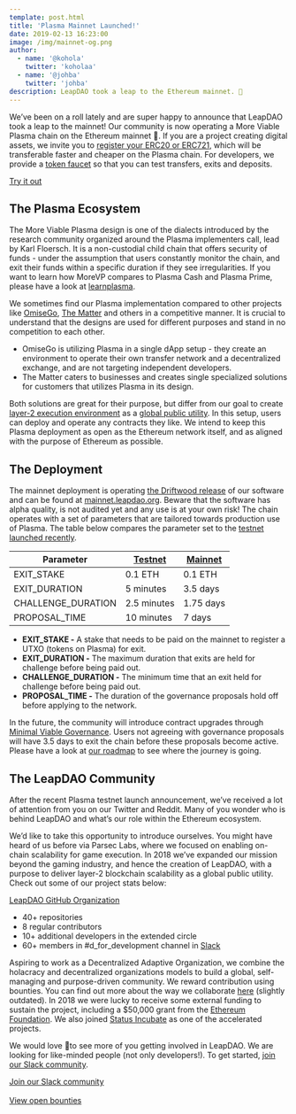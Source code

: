 ```yaml
---
template: post.html
title: 'Plasma Mainnet Launched!'
date: 2019-02-13 16:23:00
image: /img/mainnet-og.png
author:
  - name: '@kohola'
    twitter: 'koholaa'
  - name: '@johba'
    twitter: 'johba'
description: LeapDAO took a leap to the Ethereum mainnet. 🎉
---
```



We’ve been on a roll lately and are super happy to announce that LeapDAO took a leap to the mainnet! Our community is now operating a More Viable Plasma chain on the Ethereum mainnet 🎉. If you are a project creating digital assets, we invite you to [register your ERC20 or ERC721](https://mainnet.leapdao.org/registerToken), which will be transferable faster and cheaper on the Plasma chain. For developers, we provide a [token faucet](https://mainnet.leapdao.org/faucet) so that you can test transfers, exits and deposits.

<p>
  <a href="https://mainnet.leapdao.org" target="_blank" rel="noopener noreferrer" class="button button-primary">
    Try it out
  </a>
</p>

## The Plasma Ecosystem

The More Viable Plasma design is one of the dialects introduced by the research community organized around the Plasma implementers call, lead by Karl Floersch. It is a non-custodial child chain that offers security of funds - under the assumption that users constantly monitor the chain, and exit their funds within a specific duration if they see irregularities. If you want to learn how MoreVP compares to Plasma Cash and Plasma Prime, please have a look at [learnplasma](https://learnplasma.org).

We sometimes find our Plasma implementation compared to other projects like [OmiseGo](https://github.com/omisego/plasma-mvp), [The Matter](https://github.com/matterinc) and others in a competitive manner. It is crucial to understand that the designs are used for different purposes and stand in no competition to each other. 
- OmiseGo is utilizing Plasma in a single dApp setup - they create an environment to operate their own transfer network and a decentralized exchange, and are not targeting independent developers. 
- The Matter caters to businesses and creates single specialized solutions for customers that utilizes Plasma in its design. 

Both solutions are great for their purpose, but differ from our goal to create [layer-2 execution environment](/blog/Smart-Contracts-on-Plasma/) as a [global public utility](/about.html). In this setup, users can deploy and operate any contracts they like. We intend to keep this Plasma deployment as open as the Ethereum network itself, and as aligned with the purpose of Ethereum as possible.


## The Deployment

The mainnet deployment is operating [the Driftwood release](/blog/Plasma-Roadmap/) of our software and can be found at [mainnet.leapdao.org](https://mainnet.leapdao.org). Beware that the software has alpha quality, is not audited yet and any use is at your own risk! The chain operates with a set of parameters that are tailored towards production use of Plasma. The table below compares the parameter set to the [testnet launched recently](/blog/Plasma-Testnet-Launched/).


| Parameter          | [Testnet](https://testnet.leapdao.org)     | [Mainnet](https://mainnet.leapdao.org)   |
|--------------------|-------------|-----------|
| EXIT_STAKE         | 0.1 ETH     | 0.1 ETH   |
| EXIT_DURATION      | 5 minutes   | 3.5 days  |
| CHALLENGE_DURATION | 2.5 minutes | 1.75 days |
| PROPOSAL_TIME      | 10 minutes  | 7 days    |


- **EXIT_STAKE -** A stake that needs to be paid on the mainnet to register a UTXO (tokens on Plasma) for exit.
- **EXIT_DURATION -** The maximum duration that exits are held for challenge before being paid out.
- **CHALLENGE_DURATION -** The minimum time that an exit held for challenge before being paid out.
- **PROPOSAL_TIME -**  The duration of the governance proposals hold off before applying to the network. 

In the future, the community will introduce contract upgrades through [Minimal Viable Governance](/blog/Minimal-Viable-Governance/). Users not agreeing with governance proposals will have 3.5 days to exit the chain before these proposals become active. Please have a look at [our roadmap](/blog/Plasma-Roadmap/) to see where the journey is going.

## The LeapDAO Community


After the recent Plasma testnet launch announcement, we’ve received a lot of attention from you on our Twitter and Reddit. Many of you wonder who is behind LeapDAO and what’s our role within the Ethereum ecosystem. 

We’d like to take this opportunity to introduce ourselves. You might have heard of us before via Parsec Labs, where we focused on enabling on-chain scalability for game execution. In 2018 we’ve expanded our mission beyond the gaming industry, and hence the creation of LeapDAO, with a purpose to deliver layer-2 blockchain scalability as a global public utility. Check out some of our project stats below: 

[LeapDAO GitHub Organization](https://github.com/leapdao)
- 40+ repositories 
- 8 regular contributors
- 10+ additional developers in the extended circle
- 60+ members in #d_for_development channel in [Slack](https://docs.google.com/forms/d/e/1FAIpQLSd8_wDGDAi__HvfYEWNK_bvJzIkxwHHRVL6AFEfJewBd2Vn9A/viewform)

Aspiring to work as a Decentralized Adaptive Organization, we combine the holacracy and decentralized organizations models to build a global, self-managing and purpose-driven community. We reward contribution using bounties. You can find out more about the way we collaborate [here](https://leapdao.org/blog/PARSEC-Labs-Holacracy-Structure/) (slightly outdated). In 2018 we were lucky to receive some external funding to sustain the project, including a $50,000 grant from the [Ethereum Foundation](/blog/ethereum-foundation-scaling-grant/). We also joined [Status Incubate](https://our.status.im/leapdao-to-join-incubate-family-as-our-fourth-incubatee/) as one of the accelerated projects. 

We would love 💛to see more of you getting involved in LeapDAO. We are looking for like-minded people (not only developers!). To get started, [join our Slack community](https://docs.google.com/forms/d/e/1FAIpQLSd8_wDGDAi__HvfYEWNK_bvJzIkxwHHRVL6AFEfJewBd2Vn9A/viewform).

<a href="https://docs.google.com/forms/d/e/1FAIpQLSd8_wDGDAi__HvfYEWNK_bvJzIkxwHHRVL6AFEfJewBd2Vn9A/viewform" target="_blank" rel="noopener noreferrer" class="button button-primary button-compact">
  Join our Slack community
</a><br/><br/>
<a href="https://github.com/orgs/leapdao/projects/6/" target="_blank" rel="noopener noreferrer" class="button button-primary button-compact">
  View open bounties
</a><br/>
